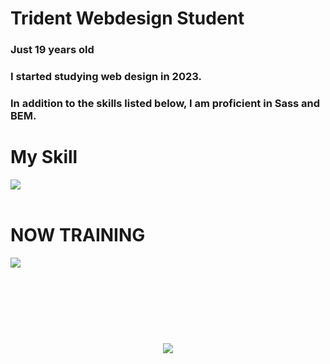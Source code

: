 # Trident Webdesign Student 
### Just 19 years old 
### I started studying web design in 2023.

### In addition to the skills listed below, I am proficient in Sass and BEM.
# My Skill 

<img src="https://skillicons.dev/icons?i=html,css,js,firebase,git,nodejs,figma,codepen,ai,ps,wordpress" /> <br /><br />

# NOW TRAINING

<img src="https://skillicons.dev/icons?i=react,next,vue,jquery,php,ts" /> <br /><br />


<!-- --------------------------------- :) ---------------------------------- -->

<br><br><br>

<div align="center">
    <h1>
        <img src="[https://user-images.githubusercontent.com/44926913/175852850-3fb6c715-1856-41ff-8c1f-94ce3b03b458.gif](https://user-images.githubusercontent.com/74038190/225813708-98b745f2-7d22-48cf-9150-083f1b00d6c9.gif)">
    </h1>
  </div>
<br><br><br>
